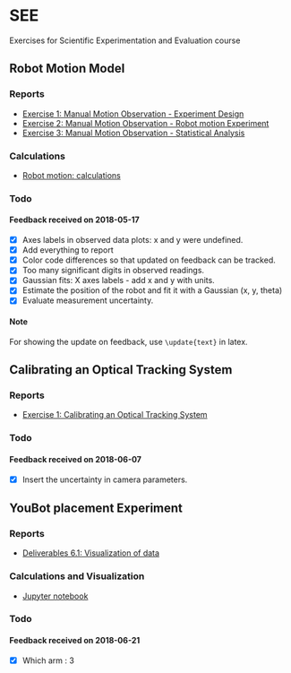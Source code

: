 # SEE
Exercises for Scientific Experimentation and Evaluation course

## Robot Motion Model
### Reports
+ [Exercise 1: Manual Motion Observation - Experiment Design](robot_motion_model/hw1.tex)
+ [Exercise 2: Manual Motion Observation - Robot motion Experiment](robot_motion_model/hw2.tex)
+ [Exercise 3: Manual Motion Observation - Statistical Analysis](robot_motion_model/hw3.tex)
### Calculations
+ [Robot motion: calculations](robot_motion_model/SEEHomework_AbhishekPadalkar_MaxMensing_PranjalDhole_robot_motion_model.ipynb)
### Todo
#### Feedback received on 2018-05-17
- [x] Axes labels in observed data plots: x and y were undefined.
- [x] Add everything to report
- [x] Color code differences so that updated on feedback can be tracked.
- [x] Too many significant digits in observed readings.
- [x] Gaussian fits: X axes labels - add x and y with units.
- [x] Estimate the position of the robot and fit it with a Gaussian (x, y, theta)
- [x] Evaluate measurement uncertainty.
#### Note
For showing the update on feedback, use ``\update{text}`` in latex.

## Calibrating an Optical Tracking System
### Reports
+ [Exercise 1: Calibrating an Optical Tracking System](optical_tracking_system/hw1.tex)
### Todo
#### Feedback received on 2018-06-07
+ [x] Insert the uncertainty in camera parameters.

## YouBot placement Experiment
### Reports
+ [Deliverables 6.1: Visualization of data](youbot/hw1.tex)
### Calculations and Visualization
+ [Jupyter notebook](youbot/SEEHomework_AbhishekPadalkar_MaxMensing_PranjalDhole_youbot.ipynb)
### Todo
#### Feedback received on 2018-06-21
+ [x] Which arm : 3
